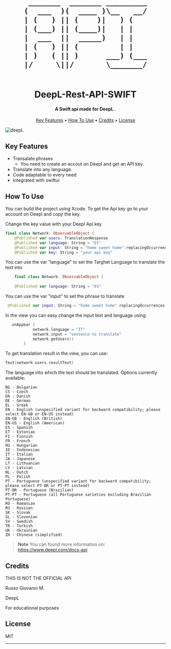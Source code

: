 <h1 align="center">
  <br>


     _______  _______ _________
    (  ___  )(  ____ )\__   __/
    | (   ) || (    )|   ) (   
    | (___) || (____)|   | |   
    |  ___  ||  _____)   | |   
    | (   ) || (         | |   
    | )   ( || )      ___) (___
    |/     \||/       \_______/


                           
  <br>
  DeepL-Rest-API-SWIFT
  <br>
</h1>

<h4 align="center">A Swift api made for DeepL
.</h4>


<p align="center">
  <a href="#key-features">Key Features</a> •
  <a href="#how-to-use">How To Use</a> •
  <a href="#credits">Credits</a> •
  <a href="#license">License</a>
</p>

![deepL](https://user-images.githubusercontent.com/113531412/208911786-85839a7e-7032-4bc0-91d4-9ab62572e931.png)

## Key Features

* Transalate phrases
  - You need to create an accout on Deepl and get an API key.
* Translate into any language. 
* Code adaptable to every need
* Integrated with swiftui



## How To Use

You can build the project using Xcode. To get the Api key go to your account on Deepl and copy the key.

Change the key value with your Deepl Api key

```swift
final class Network: ObservableObject {
    @Published var users: TranslationResponse
    @Published var language: String = "ES"
    @Published var input: String = "home sweet home".replacingOccurrences(of: " ", with: "%20")
    @Published var key: String = "your api key"
```

You can use the var "language" to set the Targhet Language to translate the text into

```swift
    final class Network: ObservableObject {
    
    @Published var language: String = "ES"
```

You can use the var "input" to set the phrase to translate

```swift
 @Published var input: String = "home sweet home".replacingOccurrences(of: " ", with: "%20")
```
In the view you can easy change the input text and language using:

```swift
  .onAppear {
            network.language = "IT"
            network.input = "sentence to translate"
            network.getUsers()
        }
```

To get translation result in the view, you can use:

```swift
Text(network.users.resultText)
```

The language into which the text should be translated. Options currently available:

```
BG - Bulgarian
CS - Czech
DA - Danish
DE - German
EL - Greek
EN - English (unspecified variant for backward compatibility; please select EN-GB or EN-US instead)
EN-GB - English (British)
EN-US - English (American)
ES - Spanish
ET - Estonian
FI - Finnish
FR - French
HU - Hungarian
ID - Indonesian
IT - Italian
JA - Japanese
LT - Lithuanian
LV - Latvian
NL - Dutch
PL - Polish
PT - Portuguese (unspecified variant for backward compatibility; please select PT-BR or PT-PT instead)
PT-BR - Portuguese (Brazilian)
PT-PT - Portuguese (all Portuguese varieties excluding Brazilian Portuguese)
RO - Romanian
RU - Russian
SK - Slovak
SL - Slovenian
SV - Swedish
TR - Turkish
UK - Ukrainian
ZH - Chinese (simplified)
```

> **Note**
> You can found more information on: https://www.deepl.com/docs-api


## Credits

THIS IS NOT THE OFFICIAL API

Russo Giovanni M.

DeepL

For educational purposes

## License

MIT

---

